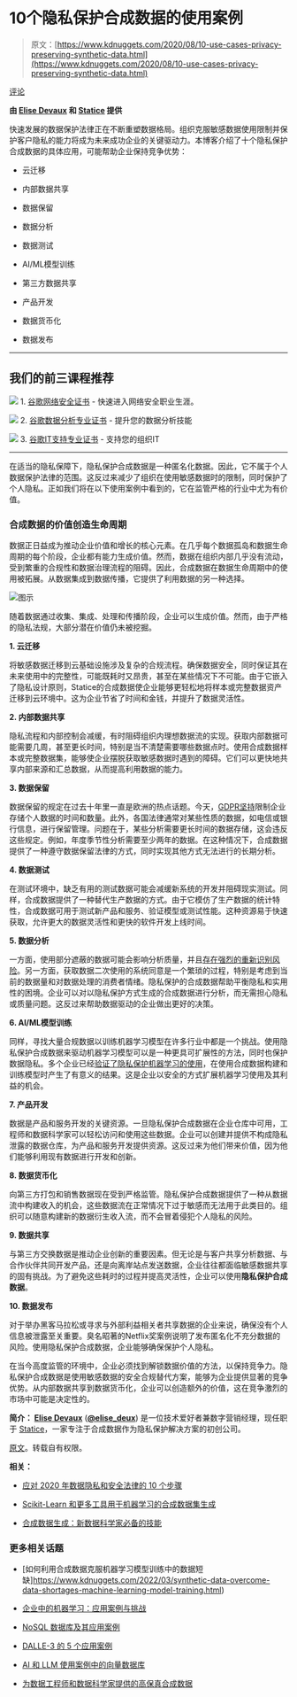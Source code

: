 # 10个隐私保护合成数据的使用案例

> 原文：[https://www.kdnuggets.com/2020/08/10-use-cases-privacy-preserving-synthetic-data.html](https://www.kdnuggets.com/2020/08/10-use-cases-privacy-preserving-synthetic-data.html)

[评论](#comments)

**由 [Elise Devaux](https://medium.com/@Elise_Deux) 和 [Statice](http://www.statice.ai/) 提供**

快速发展的数据保护法律正在不断重塑数据格局。组织克服敏感数据使用限制并保护客户隐私的能力将成为未来成功企业的关键驱动力。本博客介绍了十个隐私保护合成数据的具体应用，可能帮助企业保持竞争优势：

+   云迁移

+   内部数据共享

+   数据保留

+   数据分析

+   数据测试

+   AI/ML模型训练

+   第三方数据共享

+   产品开发

+   数据货币化

+   数据发布

* * *

## 我们的前三课程推荐

![](../Images/0244c01ba9267c002ef39d4907e0b8fb.png) 1\. [谷歌网络安全证书](https://www.kdnuggets.com/google-cybersecurity) - 快速进入网络安全职业生涯。

![](../Images/e225c49c3c91745821c8c0368bf04711.png) 2\. [谷歌数据分析专业证书](https://www.kdnuggets.com/google-data-analytics) - 提升您的数据分析技能

![](../Images/0244c01ba9267c002ef39d4907e0b8fb.png) 3\. [谷歌IT支持专业证书](https://www.kdnuggets.com/google-itsupport) - 支持您的组织IT

* * *

在适当的隐私保障下，隐私保护合成数据是一种匿名化数据。因此，它不属于个人数据保护法律的范围。这反过来减少了组织在使用敏感数据时的限制，同时保护了个人隐私。正如我们将在以下使用案例中看到的，它在监管严格的行业中尤为有价值。

### 合成数据的价值创造生命周期

数据正日益成为推动企业价值和增长的核心元素。在几乎每个数据孤岛和数据生命周期的每个阶段，企业都有能力生成价值。然而，数据在组织内部几乎没有流动，受到繁重的合规性和数据治理流程的阻碍。因此，合成数据在数据生命周期中的使用被拓展。从数据集成到数据传播，它提供了利用数据的另一种选择。

![图示](../Images/e88d053b4aa4638cdcc86f382880c3fb.png)

随着数据通过收集、集成、处理和传播阶段，企业可以生成价值。然而，由于严格的隐私法规，大部分潜在价值仍未被挖掘。

**1\. 云迁移**

将敏感数据迁移到云基础设施涉及复杂的合规流程。确保数据安全，同时保证其在未来使用中的完整性，可能既耗时又昂贵，甚至在某些情况下不可能。由于它嵌入了隐私设计原则，Statice的合成数据使企业能够更轻松地将样本或完整数据资产迁移到云环境中。这为企业节省了时间和金钱，并提升了数据灵活性。

**2\. 内部数据共享**

隐私流程和内部控制会减缓，有时阻碍组织内理想数据流的实现。获取内部数据可能需要几周，甚至更长时间，特别是当不清楚需要哪些数据点时。使用合成数据样本或完整数据集，能够使企业摆脱获取敏感数据时遇到的障碍。它们可以更快地共享内部来源和汇总数据，从而提高利用数据的能力。

**3\. 数据保留**

数据保留的规定在过去十年里一直是欧洲的热点话题。今天，[GDPR坚持](https://gdpr-info.eu/art-5-gdpr/)限制企业存储个人数据的时间和数量。此外，各国法律通常对某些性质的数据，如电信或银行信息，进行保留管理。问题在于，某些分析需要更长时间的数据存储，这会违反这些规定。例如，年度季节性分析需要至少两年的数据。在这种情况下，合成数据提供了一种遵守数据保留法律的方式，同时实现其他方式无法进行的长期分析。

**4\. 数据测试**

在测试环境中，缺乏有用的测试数据可能会减缓新系统的开发并阻碍现实测试。同样，合成数据提供了一种替代生产数据的方式。由于它模仿了生产数据的统计特性，合成数据可用于测试新产品和服务、验证模型或测试性能。这种资源易于快速获取，允许更大的数据灵活性和更快的软件开发上线时间。

**5\. 数据分析**

一方面，使用部分遮蔽的数据可能会影响分析质量，并且[存在强烈的重新识别风险](https://www.statice.ai/post/the-truth-about-anonymous_data)。另一方面，获取数据二次使用的系统同意是一个繁琐的过程，特别是考虑到当前的数据量和对数据处理的消费者情绪。隐私保护的合成数据帮助平衡隐私和实用性的困境。企业可以对以隐私保护方式生成的合成数据进行分析，而无需担心隐私或质量问题。这反过来帮助数据驱动的企业做出更好的决策。

**6\. AI/ML模型训练**

同样，寻找大量合规数据以训练机器学习模型在许多行业中都是一个挑战。使用隐私保护合成数据来驱动机器学习模型可以是一种更具可扩展性的方法，同时也保护数据隐私。多个企业已经[验证了隐私保护机器学习的使用](https://www.statice.ai/post/future-proofing-data-operations-successful-insurance-mobiliere)，在使用合成数据构建和训练模型时产生了有意义的结果。这是企业以安全的方式扩展机器学习使用及其利益的机会。

**7\. 产品开发**

数据是产品和服务开发的关键资源。一旦隐私保护合成数据在企业仓库中可用，工程师和数据科学家可以轻松访问和使用这些数据。企业可以创建并提供不构成隐私泄露的数据仓库，为产品和服务开发提供资源。这反过来为他们带来价值，因为他们能够利用现有数据进行开发和创新。

**8\. 数据货币化**

向第三方打包和销售数据现在受到严格监管。隐私保护合成数据提供了一种从数据流中构建收入的机会，这些数据流在正常情况下过于敏感而无法用于此类目的。组织可以随意构建新的数据衍生收入流，而不会冒着侵犯个人隐私的风险。

**9\. 数据共享**

与第三方交换数据是推动企业创新的重要因素。但无论是与客户共享分析数据、与合作伙伴共同开发产品，还是向离岸站点发送数据，企业往往都面临敏感数据共享的固有挑战。为了避免这些耗时的过程并提高灵活性，企业可以使用**隐私保护合成数据**。

**10\. 数据发布**

对于举办黑客马拉松或寻求与外部利益相关者共享数据的企业来说，确保没有个人信息被泄露至关重要。臭名昭著的Netflix奖案例说明了发布匿名化不充分数据的风险。使用隐私保护合成数据，企业能够确保保护个人隐私。

在当今高度监管的环境中，企业必须找到解锁数据价值的方法，以保持竞争力。隐私保护合成数据是使用敏感数据的安全合规替代方案，能够为企业提供显著的竞争优势。从内部数据共享到数据货币化，企业可以创造额外的价值，这在竞争激烈的市场中可能是决定性的。

**简介： [Elise Devaux](https://medium.com/@Elise_Deux)** (**[@elise_deux](https://twitter.com/elise_deux)**) 是一位技术爱好者兼数字营销经理，现任职于 [Statice](http://www.statice.ai/)，一家专注于合成数据作为隐私保护解决方案的初创公司。

[原文](https://www.statice.ai/post/10-use-cases-synthetic-data)。转载自有权限。

**相关：**

+   [应对 2020 年数据隐私和安全法律的 10 个步骤](/2020/07/10-steps-data-privacy-security-laws.html)

+   [Scikit-Learn 和更多工具用于机器学习的合成数据集生成](/2019/09/scikit-learn-synthetic-dataset.html)

+   [合成数据生成：新数据科学家必备的技能](/2018/12/synthetic-data-generation-must-have-skill.html)

### 更多相关话题

+   [如何利用合成数据克服机器学习模型训练中的数据短缺]https://www.kdnuggets.com/2022/03/synthetic-data-overcome-data-shortages-machine-learning-model-training.html)

+   [企业中的机器学习：应用案例与挑战](https://www.kdnuggets.com/2022/08/dss-machine-learning-enterprise-cases-challenges.html)

+   [NoSQL 数据库及其应用案例](https://www.kdnuggets.com/2023/03/nosql-databases-cases.html)

+   [DALLE-3 的 5 个应用案例](https://www.kdnuggets.com/5-use-cases-of-dalle-3)

+   [AI 和 LLM 使用案例中的向量数据库](https://www.kdnuggets.com/vector-databases-in-ai-and-llm-use-cases)

+   [为数据工程师和数据科学家提供的高保真合成数据](https://www.kdnuggets.com/2022/tonic-high-fidelity-synthetic-data-engineers-scientists-alike.html)
